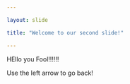 ```yaml
---

layout: slide

title: "Welcome to our second slide!"

---	
```

HEllo you Fool!!!!!!

Use the left arrow to go back!
